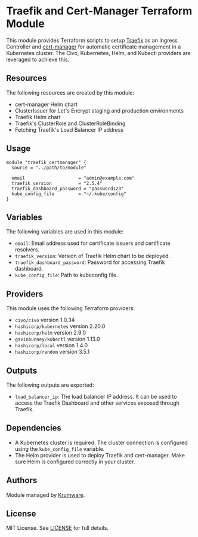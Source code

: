 # Traefik and Cert-Manager Terraform Module

This module provides Terraform scripts to setup [Traefik](https://traefik.io/) as an Ingress Controller and [cert-manager](https://cert-manager.io/) for automatic certificate management in a Kubernetes cluster. The Civo, Kubernetes, Helm, and Kubectl providers are leveraged to achieve this.

## Resources

The following resources are created by this module:

- cert-manager Helm chart
- ClusterIssuer for Let's Encrypt staging and production environments
- Traefik Helm chart
- Traefik's ClusterRole and ClusterRoleBinding
- Fetching Traefik's Load Balancer IP address

## Usage

```hcl
module "traefik_certmanager" {
  source = "../path/to/module"

  email                    = "admin@example.com"
  traefik_version          = "2.5.4"
  traefik_dashboard_password = "password123"
  kube_config_file         = "~/.kube/config"
}
```

## Variables

The following variables are used in this module:

- `email`: Email address used for certificate issuers and certificate resolvers.
- `traefik_version`: Version of Traefik Helm chart to be deployed.
- `traefik_dashboard_password`: Password for accessing Traefik dashboard.
- `kube_config_file`: Path to kubeconfig file.

## Providers

This module uses the following Terraform providers:

- `civo/civo` version 1.0.34
- `hashicorp/kubernetes` version 2.20.0
- `hashicorp/helm` version 2.9.0
- `gavinbunney/kubectl` version 1.13.0
- `hashicorp/local` version 1.4.0
- `hashicorp/random` version 3.5.1

## Outputs

The following outputs are exported:

- `load_balancer_ip`: The load balancer IP address. It can be used to access the Traefik Dashboard and other services exposed through Traefik.

## Dependencies

- A Kubernetes cluster is required. The cluster connection is configured using the `kube_config_file` variable.
- The Helm provider is used to deploy Traefik and cert-manager. Make sure Helm is configured correctly in your cluster.

## Authors

Module managed by [Krumware](https://github.com/krumIO).

## License

MIT License. See [LICENSE](./LICENSE) for full details.